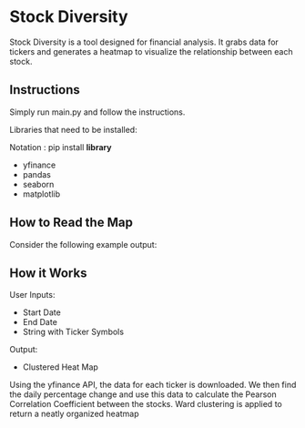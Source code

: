 # Stock Diversity
Stock Diversity is a tool designed for financial analysis. It grabs data for tickers and generates a heatmap to visualize the relationship between each stock.

## Instructions
Simply run main.py and follow the instructions.

Libraries that need to be installed:

Notation : pip install **library** 

- yfinance
- pandas
- seaborn
- matplotlib

## How to Read the Map
Consider the following example output:

## How it Works
User Inputs:
* Start Date
* End Date
* String with Ticker Symbols

Output:
- Clustered Heat Map

Using the yfinance API, the data for each ticker is downloaded. We then find the daily percentage change and use this data to calculate the Pearson Correlation Coefficient between the stocks. Ward clustering is applied to return a neatly organized heatmap



